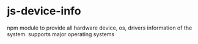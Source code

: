 # js-device-info
npm module to provide all hardware device, os, drivers information of the system. supports major operating systems
